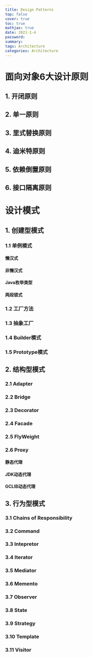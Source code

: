 ```yaml
---
title: Design Patterns
top: false
cover: true
toc: true
mathjax: true
date: 2021-1-4
password:
summary:
tags: Architecture
categories: Architecture
---
```


# 面向对象6大设计原则
## 1. 开闭原则

## 2. 单一原则

## 3. 里式替换原则

## 4. 迪米特原则

## 5. 依赖倒置原则

## 6. 接口隔离原则

# 设计模式
## 1. 创建型模式
### 1.1 单例模式
#### 懒汉式
#### 非懒汉式
#### Java枚举类型
#### 两段锁式

### 1.2 工厂方法

### 1.3 抽象工厂

### 1.4 Builder模式

### 1.5 Prototype模式

## 2. 结构型模式
### 2.1 Adapter

### 2.2 Bridge

### 2.3 Decorator

### 2.4 Facade

### 2.5 FlyWeight

### 2.6 Proxy
#### 静态代理
#### JDK动态代理
#### GCLIB动态代理

## 3. 行为型模式
### 3.1 Chains of Responsibility

### 3.2 Command

### 3.3 Intepretor

### 3.4 Iterator

### 3.5 Mediator

### 3.6 Memento

### 3.7 Observer

### 3.8 State

### 3.9 Strategy

### 3.10 Template

### 3.11 Visitor


